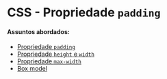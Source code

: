 # CSS - Propriedade `padding`

#### Assuntos abordados: 

- [Propriedade `padding`](aulas/)
- [Propriedade `height` e `width`](aulas/)
- [Propriedade `max-width`](aulas/)
- [Box model](aulas/)
